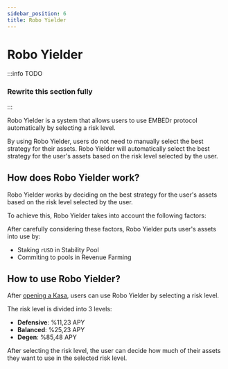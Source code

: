 ```yaml
---
sidebar_position: 6
title: Robo Yielder
---
```


# Robo Yielder

:::info TODO
### Rewrite this section fully
:::

Robo Yielder is a system that allows users to use EMBEDr protocol automatically by selecting a risk level.

By using Robo Yielder, users do not need to manually select the best strategy for their assets. Robo Yielder will automatically select the best strategy for the user's assets based on the risk level selected by the user.

## How does Robo Yielder work?

Robo Yielder works by deciding on the best strategy for the user's assets based on the risk level selected by the user. 

To achieve this, Robo Yielder takes into account the following factors:

After carefully considering these factors, Robo Yielder puts user's assets into use by:

- Staking `rUSD` in Stability Pool
- Commiting to pools in Revenue Farming

## How to use Robo Yielder?

After [opening a Kasa](/embedr-protocol/02-stable-coin-factory#opening-a-kasa), users can use Robo Yielder by selecting a risk level.

The risk level is divided into 3 levels:

- **Defensive**: %11,23 APY
- **Balanced**: %25,23 APY
- **Degen**: %85,48 APY

After selecting the risk level, the user can decide how much of their assets they want to use in the selected risk level.

